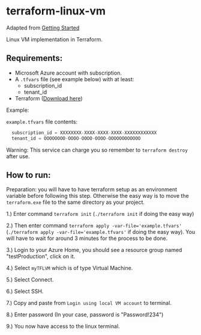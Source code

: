 # terraform-linux-vm

Adapted from [Getting Started](https://learn.hashicorp.com/terraform?track=azure#azure)

Linux VM implementation in Terraform.

## Requirements: 
* Microsoft Azure account with subscription.
* A `.tfvars` file (see example below) with at least:
  * subscription_id
  * tenant_id
* Terraform ([Download here](https://www.terraform.io/downloads.html))
  
Example: 

`example.tfvars` file contents:
```tfvars
  subscription_id = XXXXXXXX-XXXX-XXXX-XXXX-XXXXXXXXXXXX
  tenant_id = OOOOOOOO-OOOO-OOOO-OOOO-OOOOOOOOOOOO
```

Warning: This service can charge you so remember to `terraform destroy` after use.

## How to run: 
Preparation: you will have to have terraform setup as an environment variable before following this step.
Otherwise the easy way is to move the `terraform.exe` file to the same directory as your project.

1.) Enter command `terraform init` (`./terraform init` if doing the easy way)

2.) Then enter command `terraform apply -var-file='example.tfvars'` (`./terraform apply -var-file='example.tfvars'` if doing the easy way). You will have to wait for around 3 minutes for the process to be done.

3.) Login to your Azure Home, you should see a resource group named "testProduction", click on it.

4.) Select `myTFLVM` which is of type Virtual Machine.

5.) Select Connect.

6.) Select SSH.

7.) Copy and paste from `Login using local VM account` to terminal.

8.) Enter password (In your case, password is "Password!234")

9.) You now have access to the linux terminal.
